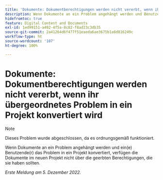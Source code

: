 ```yaml
---
title: 'Dokumente: Dokumentberechtigungen werden nicht vererbt, wenn ihr übergeordnetes Problem in ein Projekt konvertiert wird'
description: Wenn Dokumente an ein Problem angehängt werden und Benutzende das Problem in ein Projekt konvertieren, verfügen die Dokumente im neuen Projekt nicht über die geerbten Berechtigungen, die sie haben sollten.
hidefromtoc: true
feature: Digital Content and Documents
exl-id: 1ed99151-a492-4f5a-8c82-f8ad23c3db35
source-git-commit: 2a41264d6f477f51eaeda6ae3675b1a6d816249c
workflow-type: ht
source-wordcount: '107'
ht-degree: 100%

---
```


# Dokumente: Dokumentberechtigungen werden nicht vererbt, wenn ihr übergeordnetes Problem in ein Projekt konvertiert wird

>[!NOTE]
>
>Dieses Problem wurde abgeschlossen, da es ordnungsgemäß funktioniert.

<!--This issue is on both WF and WFP TOCs-->

Wenn Dokumente an ein Problem angehängt werden und ein(e) Benutzende(r) das Problem in ein Projekt konvertiert, verfügen die Dokumente im neuen Projekt nicht über die geerbten Berechtigungen, die sie haben sollten.

_Erste Meldung am 5. Dezember 2022._
